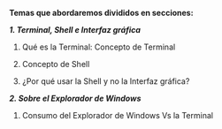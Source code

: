 **Temas que abordaremos divididos en secciones:**

_**1. Terminal, Shell e Interfaz gráfica**_ 

1. Qué es la Terminal: Concepto de Terminal

2. Concepto de Shell

3. ¿Por qué usar la Shell y no la Interfaz gráfica?

_**2. Sobre el Explorador de Windows**_

1. Consumo del Explorador de Windows Vs la Terminal
